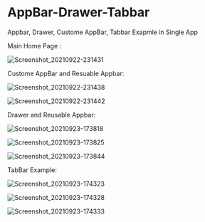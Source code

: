 # AppBar-Drawer-Tabbar 
 Appbar, Drawer, Custome AppBar, Tabbar Exapmle in Single App


Main Home Page :

![Screenshot_20210922-231431](https://user-images.githubusercontent.com/71213359/134395128-fb3d1bb9-0a9f-4dab-a76e-6438d938f9bb.png)


Custome AppBar and Resuable Appbar:

![Screenshot_20210922-231438](https://user-images.githubusercontent.com/71213359/134395208-3297bdbb-9593-4166-b136-b6748989b076.png) 

![Screenshot_20210922-231442](https://user-images.githubusercontent.com/71213359/134395272-c2b332a6-a326-4b54-acf0-0809a969a522.png)


Drawer and Reusable Appbar:

![Screenshot_20210923-173818](https://user-images.githubusercontent.com/71213359/134504291-e7740c6b-a899-4fc3-9e00-d3fc17c007e5.png)

![Screenshot_20210923-173825](https://user-images.githubusercontent.com/71213359/134504285-457ba733-6c75-43f0-9de6-8e35d2aa0193.png)

![Screenshot_20210923-173844](https://user-images.githubusercontent.com/71213359/134504283-efcb23f8-5d21-4e83-8044-19e2d28971b1.png)


TabBar Example:

![Screenshot_20210923-174323](https://user-images.githubusercontent.com/71213359/134504788-a39f6aeb-105e-4228-a911-3a2659f31f58.png)

![Screenshot_20210923-174328](https://user-images.githubusercontent.com/71213359/134504786-6bc865b7-4436-449c-8db5-a2eeee84edcc.png)

![Screenshot_20210923-174333](https://user-images.githubusercontent.com/71213359/134504781-2a96efe0-219c-4d92-8197-840153dc271a.png)



